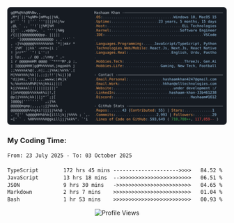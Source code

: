 <a href="https://github.com/HashaamKhan19/HashaamKhan19">
  <picture>
    <source media="(prefers-color-scheme: dark)" srcset="https://raw.githubusercontent.com/HashaamKhan19/HashaamKhan19/main/dark_mode.svg">
    <img alt="Hashaam Khan's GitHub Profile README" src="https://raw.githubusercontent.com/HashaamKhan19/HashaamKhan19/main/dark_mode.svg">
  </picture>
</a>

<h3>My Coding Time:</h1>
<!--START_SECTION:waka-->

```txt
From: 23 July 2025 - To: 03 October 2025

TypeScript        172 hrs 45 mins --------------------->>>>   84.52 %
JavaScript        13 hrs 18 mins  -->>>>>>>>>>>>>>>>>>>>>>>   06.51 %
JSON              9 hrs 30 mins   ->>>>>>>>>>>>>>>>>>>>>>>>   04.65 %
Markdown          2 hrs 7 mins    >>>>>>>>>>>>>>>>>>>>>>>>>   01.04 %
Bash              1 hr 53 mins    >>>>>>>>>>>>>>>>>>>>>>>>>   00.93 %
```

<!--END_SECTION:waka-->

<p align="center">
  <img src="https://komarev.com/ghpvc/?username=HashaamKhan19&color=grey&style=for-the-badge&abbreviated=true" alt="Profile Views"/>
</p>
